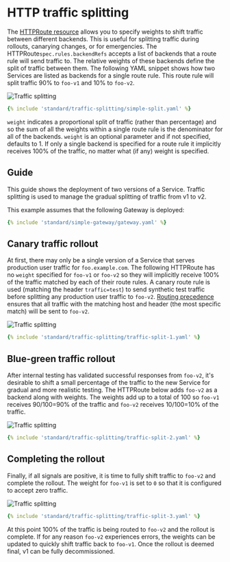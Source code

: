 # HTTP traffic splitting

The [HTTPRoute resource](/api-types/httproute) allows you to specify 
weights to shift traffic between different backends. This is useful for 
splitting traffic during rollouts, canarying changes, or for emergencies. 
The HTTPRoute`spec.rules.backendRefs` accepts a list of backends that a route 
rule will send traffic to. The relative weights of these backends define 
the split of traffic between them. The following YAML snippet shows how two 
Services are listed as backends for a single route rule. This route rule 
will split traffic 90% to `foo-v1` and 10% to `foo-v2`.

![Traffic splitting](/images/simple-split.png)

```yaml
{% include 'standard/traffic-splitting/simple-split.yaml' %}
```

`weight` indicates a proportional split of traffic (rather than percentage)
and so the sum of all the weights within a single route rule is the
denominator for all of the backends. `weight` is an optional parameter and if
not specified, defaults to 1. If only a single backend is specified for a
route rule it implicitly receives 100% of the traffic, no matter what (if any)
weight is specified.

## Guide

This guide shows the deployment of two versions of a Service. Traffic splitting
is used to manage the gradual splitting of traffic from v1 to v2.

This example assumes that the following Gateway is deployed:

```yaml 
{% include 'standard/simple-gateway/gateway.yaml' %}
```

## Canary traffic rollout

At first, there may only be a single version of a Service that serves
production user traffic for `foo.example.com`. The following HTTPRoute has no
`weight` specified for `foo-v1`  or `foo-v2` so they will implicitly
receive 100% of the traffic matched by each of their route rules. A canary
route rule is used (matching the header `traffic=test`) to send synthetic test
traffic before splitting any production user traffic to `foo-v2`.
[Routing precedence](/reference/spec/#gateway.networking.k8s.io/v1beta1.HTTPRouteRule)
ensures that all traffic with the matching host and header 
(the most specific match) will be sent to `foo-v2`.

![Traffic splitting](/images/traffic-splitting-1.png)


```yaml
{% include 'standard/traffic-splitting/traffic-split-1.yaml' %}
```

## Blue-green traffic rollout

After internal testing has validated successful responses from `foo-v2`,
it's desirable to shift a small percentage of the traffic to the new Service
for gradual and more realistic testing. The HTTPRoute below adds `foo-v2`
as a backend along with weights. The weights add up to a total of 100 so
`foo-v1` receives 90/100=90% of the traffic and `foo-v2` receives
10/100=10% of the traffic.

![Traffic splitting](/images/traffic-splitting-2.png)


```yaml
{% include 'standard/traffic-splitting/traffic-split-2.yaml' %}
```

## Completing the rollout

Finally, if all signals are positive, it is time to fully shift traffic to
`foo-v2` and complete the rollout. The weight for `foo-v1` is set to
`0` so that it is configured to accept zero traffic. 

![Traffic splitting](/images/traffic-splitting-3.png)


```yaml
{% include 'standard/traffic-splitting/traffic-split-3.yaml' %}
```

At this point 100% of the traffic is being routed to `foo-v2` and the
rollout is complete. If for any reason `foo-v2` experiences errors, the
weights can be updated to quickly shift traffic back to `foo-v1`. Once
the rollout is deemed final, v1 can be fully decommissioned.
